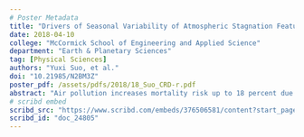 ```yaml
---
# Poster Metadata
title: "Drivers of Seasonal Variability of Atmospheric Stagnation Features Under Anthropogenic Forcing Using a Climate Model Ensemble (CMIP5)"
date: 2018-04-10
college: "McCormick School of Engineering and Applied Science"
department: "Earth & Planetary Sciences"
tag: [Physical Sciences]
authors: "Yuxi Suo, et al."
doi: "10.21985/N2BM3Z"
poster_pdf: /assets/pdfs/2018/18_Suo_CRD-r.pdf
abstract: "Air pollution increases mortality risk up to 18 percent due to cardiovascular causes. Poor air quality occurs more when meteorological components prevent the dispersal of pollutants in the lower atmosphere. The atmospheric and hydrological patterns change as global warming alters the pattern of circulations seasonally. The purpose of this study was to use an air stagnation index (ASI) to quantify the meteorological conditions that allow poor air quality. We examined ASI by season given that each season is dominated by the distinct synoptic meteorological phenomenon. By looking at these phenomena, we aimed to better explain the change of stagnation events. Here, we applied the ASI to the bias-corrected Coupled Model Intercomparison Project (CMIP5) ensemble prediction data. An exploratory analysis of CMIP5 model biased data suggested that the trend of stagnation days and duration of stagnation events have different seasonal patterns, and fluctuated spatially and seasonally. Our result suggests that global climate change will alter the air stagnation occurrence in the different season. Stagnation is very likely to increase among various regions of the world, including those areas with historical pollution issue. To complete this study, we will apply statistical analyses in conjunction with multi-model agreement criteria to quantify the robustness of air stagnation change. Future work might include tuning the ASI Metric for specific regions of interest."
# scribd embed
scribd_src: "https://www.scribd.com/embeds/376506581/content?start_page=1&view_mode=scroll&access_key=key-oqsvjUIHVWlnGSTmSshB&show_recommendations=true"
scribd_id: "doc_24805"
---
```

